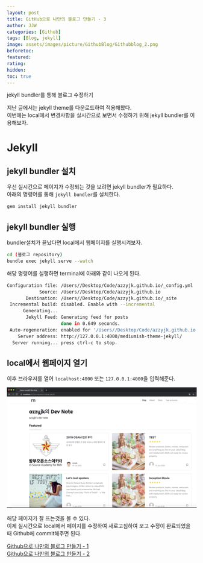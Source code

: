 ```yaml
---
layout: post
title: GitHub으로 나만의 블로그 만들기 - 3
author: JJW
categories: [Github]
tags: [Blog, jekyll]
image: assets/images/picture/GithubBlog/Githubblog_2.png
beforetoc:
featured:
rating:
hidden:
toc: true
---
```


jekyll bundler를 통해 블로그 수정하기

지난 글에서는 jekyll theme를 다운로드하여 적용해봤다.  
이번에는 local에서 변경사항을 실시간으로 보면서 수정하기 위해 jekyll bundler를 이용해보자.

# Jekyll

## jekyll bundler 설치

우선 실시간으로 페이지가 수정되는 것을 보려면 jekyll bundler가 필요하다.  
아래의 명령어를 통해 `jekyll bundler`를 설치한다.

```sh
gem install jekyll bundler
```

## jekyll bundler 실행

bundler설치가 끝났다면 local에서 웹페이지를 실행시켜보자.

```sh
cd (블로그 repository)
bundle exec jekyll serve --watch
```

해당 명령어를 실행하면 terminal에 아래와 같이 나오게 된다.

```sh
Configuration file: /Users//Desktop/Code/azzyjk.github.io/_config.yml
            Source: /Users//Desktop/Code/azzyjk.github.io
       Destination: /Users//Desktop/Code/azzyjk.github.io/_site
 Incremental build: disabled. Enable with --incremental
      Generating...
       Jekyll Feed: Generating feed for posts
                    done in 0.649 seconds.
 Auto-regeneration: enabled for '/Users//Desktop/Code/azzyjk.github.io'
    Server address: http://127.0.0.1:4000/mediumish-theme-jekyll/
  Server running... press ctrl-c to stop.
```

## local에서 웹페이지 열기

이후 브라우저를 열어 `localhost:4000` 또는 `127.0.0.1:4000`을 입력해준다.

<img class="blogPict" src="assets/images/picture/GithubBlog/Githubblog_2.png">

해당 페이지가 잘 뜨는것을 볼 수 있다.  
이제 실시간으로 local에서 페이지를 수정하여 새로고침하여 보고 수정이 완료되었을 때 Github에 commit해주면 된다.

[Github으로 나만의 블로그 만들기 - 1](../GithubBlog_1)  
[Github으로 나만의 블로그 만들기 - 2](../GithubBlog_2)
